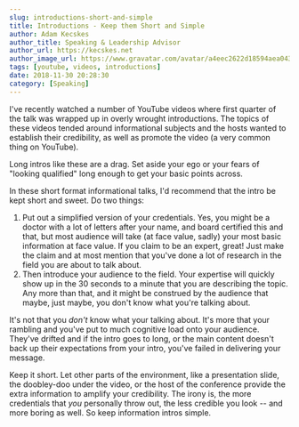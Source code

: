 ```yaml
---
slug: introductions-short-and-simple
title: Introductions - Keep them Short and Simple
author: Adam Kecskes
author_title: Speaking & Leadership Advisor
author_url: https://kecskes.net
author_image_url: https://www.gravatar.com/avatar/a4eec2622d18594aea04310ae3ec577c
tags: [youtube, videos, introductions]
date: 2018-11-30 20:28:30
category: [Speaking]
---
```


<p>I've recently watched a number of YouTube videos where first quarter of the talk was wrapped up in overly wrought introductions. The topics of these videos tended around informational subjects and the hosts wanted to establish their credibility, as well as promote the video (a very common thing on YouTube).</p>

<p>Long intros like these are a drag. Set aside your ego or your fears of "looking qualified" long enough to get your basic points across.</p>

<p>In these short format informational talks, I'd recommend that the intro be kept short and sweet. Do two things:</p>
<ol>
<li>Put out a simplified version of your credentials. Yes, you might be a doctor with a lot of letters after your name, and board certified this and that, but most audience will take (at face value, sadly) your most basic information at face value. If you claim to be an expert, great! Just make the claim and at most mention that you've done a lot of research in the field you are about to talk about.</li>
<li>Then introduce your audience to the field. Your expertise will quickly show up in the 30 seconds to a minute that you are describing the topic. Any more than that, and it might be construed by the audience that maybe, just maybe, you don't know what you're talking about.</li>
</ol>
<p>It's not that you <em>don't</em> know what your talking about. It's more that your rambling and you've put to much cognitive load onto your audience. They've drifted and if the intro goes to long, or the main content doesn't back up their expectations from your intro, you've failed in delivering your message.</p>
<p>Keep it short. Let other parts of the environment, like a presentation slide, the doobley-doo under the video, or the host of the conference provide the extra information to amplify your credibility. The irony is, the more credentials that <em>you</em> personally throw out, the less credible you look -- and more boring as well. So keep information intros simple.</p>
